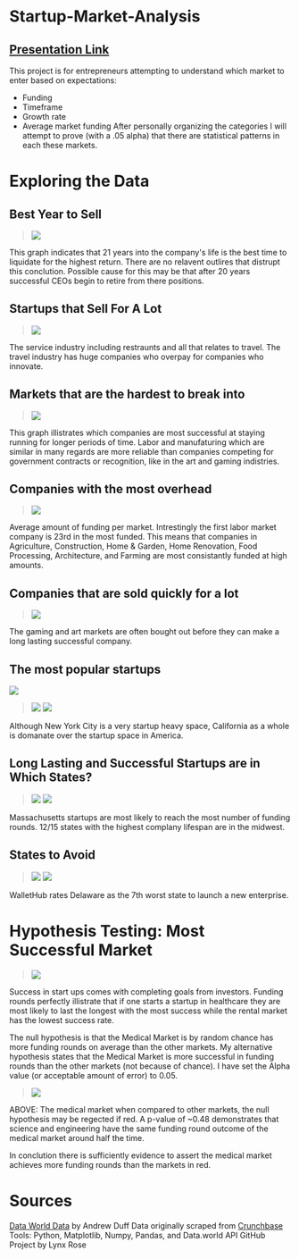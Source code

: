 # Startup-Market-Analysis
[Presentation Link](https://docs.google.com/presentation/d/1DKAZ7PrOn75aMGxz-vrxCdEtelQcBRwSux1HWWHaYIw/edit?usp=sharing)
---
This project is for entrepreneurs attempting to understand which market to enter based on expectations:
* Funding
* Timeframe
* Growth rate
* Average market funding
After personally organizing the categories I will attempt to prove (with a .05 alpha) that there are statistical patterns in each these markets.



# Exploring the Data

## Best Year to Sell
>![](graphs/Best_Year_to_Sell.png)

This graph indicates that 21 years into the company's life is the best time to liquidate for the highest return. There are no relavent outlires that distrupt this conclution. Possible cause for this may be that after 20 years successful CEOs begin to retire from there positions.

## Startups that Sell For A Lot
>![](graphs/Mean_Liquidation_Amount_per_Market_USD.png)

The service industry including restraunts and all that relates to travel. The travel industry has huge companies who overpay for companies who innovate.

## Markets that are the hardest to break into
>![](graphs/Mean_Years_Before_Company_per_Market.png)

This graph illistrates which companies are most successful at staying running for longer periods of time. Labor and manufaturing which are similar in many regards are more reliable than companies competing for government contracts or recognition, like in the art and gaming indistries. 

## Companies with the most overhead
>![](graphs/Mean_Total_Funding_per_Market_USD.png)

Average amount of funding per market. Intrestingly the first labor market company is 23rd in the most funded. This means that companies in Agriculture, Construction, Home & Garden, Home Renovation, Food Processing, Architecture, and Farming are most consistantly funded at high amounts.

## Companies that are sold quickly for a lot
>![](graphs/Mean_USD_Growth_per_Year_per_Market.png)

The gaming and art markets are often bought out before they can make a long lasting successful company.

## The most popular startups
![](graphs/total_startups_per_Market.png)
>![](graphs/Number_Startups_City.png)
![](graphs/Number_Startups_State.png)

Although New York City is a very startup heavy space, California as a whole is domanate over the startup space in America.
	
## Long Lasting and Successful Startups are in Which States? 
>![](graphs/Average_Highest_Funding_Round_by_State.png)
![](graphs/Startup_Lifespan_State.png)
	
Massachusetts startups are most likely to reach the most number of funding rounds. 12/15 states with the highest complany lifespan are in the midwest.

## States to Avoid
>![](graphs/Startup_Lifespan_State_Smallest.png)
![](graphs/Average_Lowest_Funding_Round_by_State.png)

WalletHub rates Delaware as the 7th worst state to launch a new enterprise.

# Hypothesis Testing: Most Successful Market
>![](graphs/Mean_Funding_Round_per_Market.png)
	
Success in start ups comes with completing goals from investors. Funding rounds perfectly illistrate that if one starts a startup in healthcare they are most likely to last the longest with the most success while the rental market has the lowest success rate. 

The null hypothesis is that the Medical Market is by random chance has more funding rounds on average than the other markets.
My alternative hypothesis states that the Medical Market is more successful in funding rounds than the other markets (not because of chance). I have set the Alpha value (or acceptable amount of error) to 0.05.

>![](graphs/Mean_Funding_Round_per_Market_Color.png)

ABOVE: The medical market when compared to other markets, the null hypothesis may be regected if red. A p-value of ~0.48 demonstrates that science and engineering have the same funding round outcome of the medical market around half the time.

In conclution there is sufficiently evidence to assert the medical market achieves more funding rounds than the markets in red.


# Sources
[Data World Data](https://data.world/lynxrose/startup-analysis/workspace/file?agentid=datanerd&datasetid=startup-venture-funding&filename=crunchbase_monthly_export_d43b4klo2ade53.xlsx) by Andrew Duff
Data originally scraped from [Crunchbase](https://www.crunchbase.com/)
Tools: Python, Matplotlib, Numpy, Pandas, and Data.world API
GitHub Project by Lynx Rose


